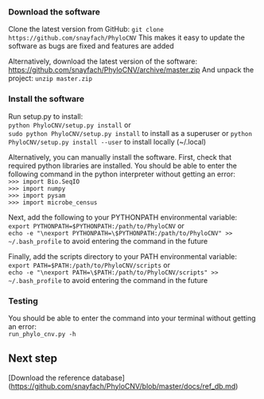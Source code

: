 ### Download the software
Clone the latest version from GitHub: `git clone https://github.com/snayfach/PhyloCNV`
This makes it easy to update the software as bugs are fixed and features are added

Alternatively, download the latest version of the software: https://github.com/snayfach/PhyloCNV/archive/master.zip
And unpack the project: `unzip master.zip`

### Install the software
Run setup.py to install:  
`python PhyloCNV/setup.py install` or  
`sudo python PhyloCNV/setup.py install` to install as a superuser or
`python PhyloCNV/setup.py install --user` to install locally (~/.local)  

Alternatively, you can manually install the software.
First, check that required python libraries are installed. You should be able to enter the following command in the python interpreter without getting an error:  
`>>> import Bio.SeqIO`  
`>>> import numpy`  
`>>> import pysam`  
`>>> import microbe_census`

Next, add the following to your PYTHONPATH environmental variable:  
`export PYTHONPATH=$PYTHONPATH:/path/to/PhyloCNV` or  
`echo -e "\nexport PYTHONPATH=\$PYTHONPATH:/path/to/PhyloCNV" >> ~/.bash_profile` to avoid entering the command in the future

Finally, add the scripts directory to your PATH environmental variable:  
`export PATH=$PATH:/path/to/PhyloCNV/scripts` or  
`echo -e "\nexport PATH=\$PATH:/path/to/PhyloCNV/scripts" >> ~/.bash_profile` to avoid entering the command in the future

### Testing
You should be able to enter the command into your terminal without getting an error:  
`run_phylo_cnv.py -h`

## Next step
[Download the reference database] (https://github.com/snayfach/PhyloCNV/blob/master/docs/ref_db.md)

